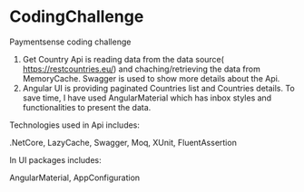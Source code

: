 # CodingChallenge
Paymentsense coding challenge

1) Get Country Api is reading data from the data source(​https://restcountries.eu/​) and chaching/retrieving the data from MemoryCache. Swagger is used to show more details about the Api.
2) Angular UI is providing paginated Countries list and Countries details. 
To save time, I have used AngularMaterial which has inbox styles and functionalities to present the data.

Technologies used in Api includes:

.NetCore,
LazyCache,
Swagger,
Moq,
XUnit,
FluentAssertion

In UI packages includes:

AngularMaterial,
AppConfiguration

